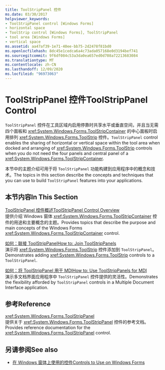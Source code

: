 ```yaml
---
title: ToolStripPanel 控件
ms.date: 03/30/2017
helpviewer_keywords:
- ToolStripPanel control [Windows Forms]
- horizontal space
- ToolStrip control [Windows Forms], ToolStripPanel
- tool area [Windows Forms]
- vertical space
ms.assetid: aa47af39-1e71-40ee-bb75-2d2478f81bd0
ms.openlocfilehash: 8dc45e1cedca6a4c73ada057168e0d3194bef741
ms.sourcegitcommit: 9f6df084c53a3da0ea657ed0d708a72213683084
ms.translationtype: MT
ms.contentlocale: zh-CN
ms.lasthandoff: 12/09/2020
ms.locfileid: "96973063"
---
```

# <a name="toolstrippanel-control"></a><span data-ttu-id="b41ef-102">ToolStripPanel 控件</span><span class="sxs-lookup"><span data-stu-id="b41ef-102">ToolStripPanel Control</span></span>
<span data-ttu-id="b41ef-103">`ToolStripPanel` 控件在工具区域内启用停靠时共享水平或垂直空间，并且当无需四个面板和 <xref:System.Windows.Forms.ToolStripContainer> 的中心面板时启用排列 <xref:System.Windows.Forms.ToolStrip> 控件。</span><span class="sxs-lookup"><span data-stu-id="b41ef-103">`ToolStripPanel` control enables the sharing of horizontal or vertical space within the tool area when docked and arranging of <xref:System.Windows.Forms.ToolStrip> controls when you do not need the four panels and central panel of a <xref:System.Windows.Forms.ToolStripContainer>.</span></span>  
  
 <span data-ttu-id="b41ef-104">本节中的主题介绍可用于将 `ToolStripPanel` 功能构建到应用程序中的概念和技术。</span><span class="sxs-lookup"><span data-stu-id="b41ef-104">The topics in this section describe the concepts and techniques that you can use to build `ToolStripPanel` features into your applications.</span></span>  
  
## <a name="in-this-section"></a><span data-ttu-id="b41ef-105">本节内容</span><span class="sxs-lookup"><span data-stu-id="b41ef-105">In This Section</span></span>  
 [<span data-ttu-id="b41ef-106">ToolStripPanel 控件概述</span><span class="sxs-lookup"><span data-stu-id="b41ef-106">ToolStripPanel Control Overview</span></span>](toolstrippanel-control-overview.md)  
 <span data-ttu-id="b41ef-107">提供介绍 Windows 窗体 <xref:System.Windows.Forms.ToolStripContainer> 控件的用途和主要概念的主题。</span><span class="sxs-lookup"><span data-stu-id="b41ef-107">Provides topics that describe the purpose and main concepts of the Windows Forms <xref:System.Windows.Forms.ToolStripContainer> control.</span></span>  
  
 [<span data-ttu-id="b41ef-108">如何：联接 ToolStripPanel</span><span class="sxs-lookup"><span data-stu-id="b41ef-108">How to: Join ToolStripPanels</span></span>](how-to-join-toolstrippanels.md)  
 <span data-ttu-id="b41ef-109">演示将 <xref:System.Windows.Forms.ToolStrip> 控件添加到 `ToolStripPanel`。</span><span class="sxs-lookup"><span data-stu-id="b41ef-109">Demonstrates adding <xref:System.Windows.Forms.ToolStrip> controls to a `ToolStripPanel`.</span></span>  
  
 [<span data-ttu-id="b41ef-110">如何：将 ToolStripPanel 用于 MDI</span><span class="sxs-lookup"><span data-stu-id="b41ef-110">How to: Use ToolStripPanels for MDI</span></span>](how-to-use-toolstrippanels-for-mdi.md)  
 <span data-ttu-id="b41ef-111">演示多文档界面应用程序中 `ToolStripPanel` 控件提供的灵活性。</span><span class="sxs-lookup"><span data-stu-id="b41ef-111">Demonstrates the flexibility afforded by `ToolStripPanel` controls in a Multiple Document Interface application.</span></span>  
  
## <a name="reference"></a><span data-ttu-id="b41ef-112">参考</span><span class="sxs-lookup"><span data-stu-id="b41ef-112">Reference</span></span>  
 <xref:System.Windows.Forms.ToolStripPanel>  
 <span data-ttu-id="b41ef-113">提供关于 <xref:System.Windows.Forms.ToolStripPanel> 控件的参考文档。</span><span class="sxs-lookup"><span data-stu-id="b41ef-113">Provides reference documentation for the <xref:System.Windows.Forms.ToolStripPanel> control.</span></span>  
  
## <a name="see-also"></a><span data-ttu-id="b41ef-114">另请参阅</span><span class="sxs-lookup"><span data-stu-id="b41ef-114">See also</span></span>

- [<span data-ttu-id="b41ef-115">在 Windows 窗体上使用的控件</span><span class="sxs-lookup"><span data-stu-id="b41ef-115">Controls to Use on Windows Forms</span></span>](controls-to-use-on-windows-forms.md)
